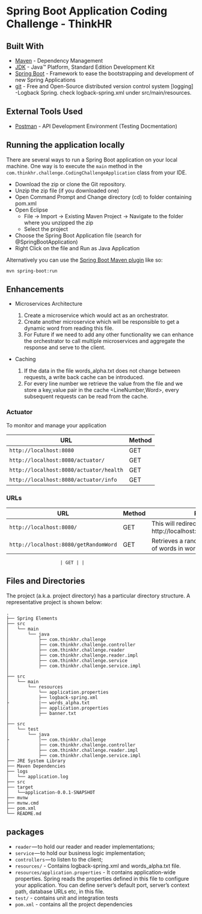 # Spring Boot Application Coding Challenge - ThinkHR

## Built With

* 	[Maven](https://maven.apache.org/) - Dependency Management
* 	[JDK](http://www.oracle.com/technetwork/java/javase/downloads/jdk8-downloads-2133151.html) - Java™ Platform, Standard Edition Development Kit
* 	[Spring Boot](https://spring.io/projects/spring-boot) - Framework to ease the bootstrapping and development of new Spring Applications
* 	[git](https://github.com/) - Free and Open-Source distributed version control system
	[logging] -Logback Spring. check logback-spring.xml under src/main/resources.
## External Tools Used

* 	[Postman](https://www.getpostman.com/) - API Development Environment (Testing Docmentation)

## Running the application locally

There are several ways to run a Spring Boot application on your local machine. One way is to execute the `main` method in the `com.thinkhr.challenge.CodingChallengeApplication` class from your IDE.

* 	Download the zip or clone the Git repository.
* 	Unzip the zip file (if you downloaded one)
* 	Open Command Prompt and Change directory (cd) to folder containing pom.xml
* 	Open Eclipse
	* File -> Import -> Existing Maven Project -> Navigate to the folder where you unzipped the zip
	* Select the project
* 	Choose the Spring Boot Application file (search for @SpringBootApplication)
* 	Right Click on the file and Run as Java Application

Alternatively you can use the [Spring Boot Maven plugin](https://docs.spring.io/spring-boot/docs/current/reference/html/build-tool-plugins-maven-plugin.html) like so:

```shell
mvn spring-boot:run
```
## Enhancements 

* Microservices Architecture

	1. Create a microservice which would act as an orchestrator. 
	2. Create another microservice which will be responsible to get a dynamic word from reading this file.
	3. For Future if we need to add any other functionality we can enhance the orchestrator to call multiple microservices and aggregate the response and serve to the client. 

* Caching 

    1. If the data in the file words_alpha.txt does not change between requests, a write back cache can be introduced. 
    2. For every line number we retrieve the value from the file and we store a key,value pair in the cache <LineNumber,Word>, every subsequent requests can be read from the cache.

### Actuator

To monitor and manage your application

|  URL |  Method |
|----------|--------------|
|`http://localhost:8080`| GET |
|`http://localhost:8080/actuator/`| GET |
|`http://localhost:8080/actuator/health`| GET |
|`http://localhost:8080/actuator/info`| GET |


### URLs

|  URL |  Method | Remarks |
|----------|--------------|--------------|
|`http://localhost:8080/`                           | GET | This will redirect call to http://localhost:8080/getRandomWord.|
|`http://localhost:8080/getRandomWord`              | GET | Retrieves a random word from the list of words in words_alpha.txt|

                        | GET | |



## Files and Directories

The project (a.k.a. project directory) has a particular directory structure. A representative project is shown below:

```text
.
├── Spring Elements
├── src
│   └── main
│       └── java
│           ├── com.thinkhr.challenge
│           ├── com.thinkhr.challenge.controller
│           ├── com.thinkhr.challenge.reader
│           ├── com.thinkhr.challenge.reader.impl
│           ├── com.thinkhr.challenge.service
│           ├── com.thinkhr.challenge.service.impl
│        
├── src
│   └── main
│       └── resources
│           └── application.properties
│           ├── logback-spring.xml
├           |── words_alpha.txt
│           ├── application.properties
│           ├── banner.txt
│
├── src
│   └── test
│       └── java
├	        |── com.thinkhr.challenge
│           ├── com.thinkhr.challenge.controller
│           ├── com.thinkhr.challenge.reader.impl
│           ├── com.thinkhr.challenge.service.impl
├── JRE System Library
├── Maven Dependencies
├── logs
│   └── application.log
├── src
├── target
│   └──application-0.0.1-SNAPSHOT
├── mvnw
├── mvnw.cmd
├── pom.xml
└── README.md
```

## packages

* 	`reader` — to hold our reader and reader implementations;
* 	`service` — to hold our business logic implementation;
* 	`controllers` — to listen to the client;
* 	`resources/` - Contains logback-spring.xml and words_alpha.txt file.
* 	`resources/application.properties` - It contains application-wide properties. Spring reads the properties defined in this file to configure your application. You can define server’s default port, server’s context path, database URLs etc, in this file.
* 	`test/` - contains unit and integration tests
* 	`pom.xml` - contains all the project dependencies
